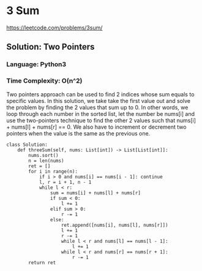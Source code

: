 # 3 Sum
https://leetcode.com/problems/3sum/

## Solution: Two Pointers
### Language: Python3
### Time Complexity: O(n^2)

Two pointers approach can be used to find 2 indices whose sum equals to specific values. 
In this solution, we take take the first value out and solve the problem by finding the 2 values that sum up to 0.
In other words, we loop through each number in the sorted list, let the number be nums[i] and use the two-pointers technique to find the other 2 values such that nums[i] + nums[l] + nums[r] == 0.
We also have to increment or decrement two pointers when the value is the same as the previous one.

```python3
class Solution:
    def threeSum(self, nums: List[int]) -> List[List[int]]:
        nums.sort()
        n = len(nums)
        ret = []
        for i in range(n):
            if i > 0 and nums[i] == nums[i - 1]: continue 
            l, r = i + 1, n - 1
            while l < r:
                sum = nums[i] + nums[l] + nums[r]
                if sum < 0:
                    l += 1
                elif sum > 0:
                    r -= 1
                else:
                    ret.append([nums[i], nums[l], nums[r]])
                    l += 1
                    r -= 1
                    while l < r and nums[l] == nums[l - 1]:
                        l += 1
                    while l < r and nums[r] == nums[r + 1]:
                        r -= 1
        return ret
```

